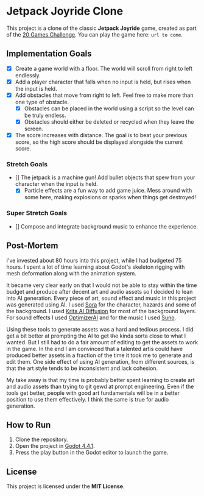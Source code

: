 # Jetpack Joyride Clone

This project is a clone of the classic **Jetpack Joyride** game, created as part of the [20 Games Challenge](https://20_games_challenge.gitlab.io/games/jetpack/). You can play the game here: `url to come`.

## Implementation Goals

- [x] Create a game world with a floor. The world will scroll from right to left endlessly.
- [x] Add a player character that falls when no input is held, but rises when the input is held.
- [x] Add obstacles that move from right to left. Feel free to make more than one type of obstacle.
  - [x] Obstacles can be placed in the world using a script so the level can be truly endless.
  - [x] Obstacles should either be deleted or recycled when they leave the screen.
- [x] The score increases with distance. The goal is to beat your previous score, so the high score should be displayed alongside the current score.

### Stretch Goals

- [] The jetpack is a machine gun! Add bullet objects that spew from your character when the input is held.
  - [x] Particle effects are a fun way to add game juice. Mess around with some here, making explosions or sparks when things get destroyed!

### Super Stretch Goals

- [] Compose and integrate background music to enhance the experience.

## Post-Mortem

I've invested about 80 hours into this project, while I had budgeted 75 hours. I spent a lot of time learning about Godot's skeleton rigging with mesh deformation along with the animation system. 

It became very clear early on that I would not be able to stay within the time budget and produce after decent art and audio assets so I decided to lean into AI generation. Every piece of art, sound effect and music in this project was generated using AI. I used [Sora](https://openai.com/sora/) for the character, hazards and some of the background. I used [Krita AI Diffusion](https://kritaaidiffusion.com/) for most of the background layers. For sound effects I used [OptimizerAI](https://www.optimizerai.xyz/) and for the music I used [Suno](https://suno.com/).

Using these tools to generate assets was a hard and tedious process. I did get a bit better at prompting the AI to get ~~the~~ kinda sorta close to what I wanted. But I still had to do a fair amount of editing to get the assets to work in the game. In the end I am convinced that a talented artis could have produced better assets in a fraction of the time it took me to generate and edit them. One side effect of using AI generation, from different sources, is that the art style tends to be inconsistent and lack cohesion.

My take away is that my time is probably better spent learning to create art and audio assets than trying to git gewd at prompt engineering. Even if the tools get better, people with good art fundamentals will be in a better position to use them effectively. I think the same is true for audio generation.

## How to Run

1. Clone the repository.
2. Open the project in [Godot 4.4.1](https://godotengine.org/download/archive/4.4.1-stable/).
3. Press the play button in the Godot editor to launch the game.

## License

This project is licensed under the **MIT License**.
